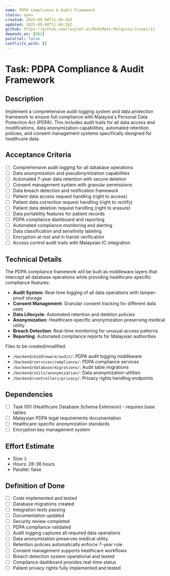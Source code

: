 ```yaml
---
name: PDPA Compliance & Audit Framework
status: open
created: 2025-09-08T11:49:26Z
updated: 2025-09-08T11:49:26Z
github: https://github.com/lazylmf-ai/MediMate_Malaysia/issues/12
depends_on: [001]
parallel: false
conflicts_with: []
---
```


# Task: PDPA Compliance & Audit Framework

## Description
Implement a comprehensive audit logging system and data protection framework to ensure full compliance with Malaysia's Personal Data Protection Act (PDPA). This includes audit trails for all data access and modifications, data anonymization capabilities, automated retention policies, and consent management systems specifically designed for healthcare data.

## Acceptance Criteria
- [ ] Comprehensive audit logging for all database operations
- [ ] Data anonymization and pseudonymization capabilities
- [ ] Automated 7-year data retention with secure deletion
- [ ] Consent management system with granular permissions
- [ ] Data breach detection and notification framework
- [ ] Patient data access request handling (right to access)
- [ ] Patient data correction request handling (right to rectify)
- [ ] Patient data deletion request handling (right to erasure)
- [ ] Data portability features for patient records
- [ ] PDPA compliance dashboard and reporting
- [ ] Automated compliance monitoring and alerting
- [ ] Data classification and sensitivity labeling
- [ ] Encryption at rest and in transit verification
- [ ] Access control audit trails with Malaysian IC integration

## Technical Details
The PDPA compliance framework will be built as middleware layers that intercept all database operations while providing healthcare-specific compliance features:

- **Audit System**: Real-time logging of all data operations with tamper-proof storage
- **Consent Management**: Granular consent tracking for different data uses
- **Data Lifecycle**: Automated retention and deletion policies
- **Anonymization**: Healthcare-specific anonymization preserving medical utility
- **Breach Detection**: Real-time monitoring for unusual access patterns
- **Reporting**: Automated compliance reports for Malaysian authorities

Files to be created/modified:
- `/backend/middleware/audit/`: PDPA audit logging middleware
- `/backend/services/compliance/`: PDPA compliance services
- `/backend/database/migrations/`: Audit table migrations
- `/backend/utils/anonymization/`: Data anonymization utilities
- `/backend/controllers/privacy/`: Privacy rights handling endpoints

## Dependencies
- [ ] Task 001 (Healthcare Database Schema Extension) - requires base tables
- [ ] Malaysian PDPA legal requirements documentation
- [ ] Healthcare-specific anonymization standards
- [ ] Encryption key management system

## Effort Estimate
- Size: L
- Hours: 28-36 hours
- Parallel: false

## Definition of Done
- [ ] Code implemented and tested
- [ ] Database migrations created
- [ ] Integration tests passing
- [ ] Documentation updated
- [ ] Security review completed
- [ ] PDPA compliance validated
- [ ] Audit logging captures all required data operations
- [ ] Data anonymization preserves medical utility
- [ ] Retention policies automatically enforce 7-year rule
- [ ] Consent management supports healthcare workflows
- [ ] Breach detection system operational and tested
- [ ] Compliance dashboard provides real-time status
- [ ] Patient privacy rights fully implemented and tested
